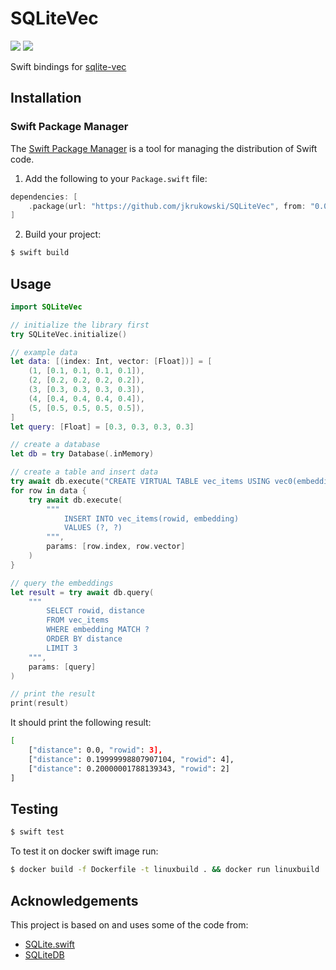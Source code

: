 # SQLiteVec

[![](https://img.shields.io/endpoint?url=https%3A%2F%2Fswiftpackageindex.com%2Fapi%2Fpackages%2Fjkrukowski%2FSQLiteVec%2Fbadge%3Ftype%3Dswift-versions)](https://swiftpackageindex.com/jkrukowski/SQLiteVec)
[![](https://img.shields.io/endpoint?url=https%3A%2F%2Fswiftpackageindex.com%2Fapi%2Fpackages%2Fjkrukowski%2FSQLiteVec%2Fbadge%3Ftype%3Dplatforms)](https://swiftpackageindex.com/jkrukowski/SQLiteVec)

Swift bindings for [sqlite-vec](https://github.com/asg017/sqlite-vec)

## Installation

### Swift Package Manager

The [Swift Package Manager](https://www.swift.org/documentation/package-manager/) is a tool for managing the distribution of Swift code.

1. Add the following to your `Package.swift` file:

```swift
dependencies: [
    .package(url: "https://github.com/jkrukowski/SQLiteVec", from: "0.0.6")
]
```

2. Build your project:

```sh
$ swift build
```

## Usage

```swift
import SQLiteVec

// initialize the library first
try SQLiteVec.initialize()

// example data
let data: [(index: Int, vector: [Float])] = [
    (1, [0.1, 0.1, 0.1, 0.1]),
    (2, [0.2, 0.2, 0.2, 0.2]),
    (3, [0.3, 0.3, 0.3, 0.3]),
    (4, [0.4, 0.4, 0.4, 0.4]),
    (5, [0.5, 0.5, 0.5, 0.5]),
]
let query: [Float] = [0.3, 0.3, 0.3, 0.3]

// create a database
let db = try Database(.inMemory)

// create a table and insert data
try await db.execute("CREATE VIRTUAL TABLE vec_items USING vec0(embedding float[4])")
for row in data {
    try await db.execute(
        """
            INSERT INTO vec_items(rowid, embedding)
            VALUES (?, ?)
        """,
        params: [row.index, row.vector]
    )
}

// query the embeddings
let result = try await db.query(
    """
        SELECT rowid, distance
        FROM vec_items
        WHERE embedding MATCH ?
        ORDER BY distance
        LIMIT 3
    """,
    params: [query]
)

// print the result
print(result)
```

It should print the following result:

```bash
[
    ["distance": 0.0, "rowid": 3],
    ["distance": 0.19999998807907104, "rowid": 4],
    ["distance": 0.20000001788139343, "rowid": 2]
]
```

## Testing

```bash
$ swift test
```

To test it on docker swift image run:

```bash
$ docker build -f Dockerfile -t linuxbuild . && docker run linuxbuild
```

## Acknowledgements

This project is based on and uses some of the code from:

- [SQLite.swift](https://github.com/stephencelis/SQLite.swift)
- [SQLiteDB](https://github.com/FahimF/SQLiteDB)
